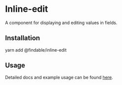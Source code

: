 # Inline-edit

A component for displaying and editing values in fields.

## Installation

yarn add @findable/inline-edit

## Usage

Detailed docs and example usage can be found [here](https://atlaskit.atlassian.com/packages/core/inline-edit).
